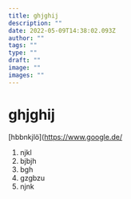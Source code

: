 ```yaml
---
title: ghjghij
description: ""
date: 2022-05-09T14:38:02.093Z
author: ""
tags: ""
type: ""
draft: ""
image: ""
images: ""
---
```


# ghjghij

[hbbnkjlö](https://www.google.de/

1. njkl
1. bjbjh
1. bgh
2. gzgbzu
3. njnk